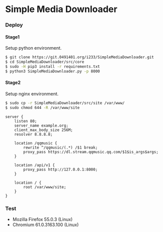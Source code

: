 # Simple Media Downloader

### Deploy

#### Stage1

Setup python environment.

```bash
$ git clone https://git.0491401.org/i233/SimpleMediaDownloader.git
$ cd SimpleMediaDownloader/src/core
$ sudo -H pip3 install -r requirements.txt
$ python3 SimpleMediaDownloader.py -p 8000
```

#### Stage2

Setup nginx environment.

```bash
$ sudo cp -r SimpleMediaDownloader/src/site /var/www/
$ sudo chmod 644 -R /var/www/site
```

```nginx
server {
    listen 80;
    server_name example.org;
    client_max_body_size 256M;
    resolver 8.8.8.8;

    location /qqmusic {
        rewrite ^/qqmusic/(.*) /$1 break;
        proxy_pass https://dl.stream.qqmusic.qq.com/$1$is_args$args;
    }

    location /api/v1 {
        proxy_pass http://127.0.0.1:8000;
    }

    location / {
        root /var/www/site;
    }
}
```

### Test

+ Mozilla Firefox 55.0.3 (Linux)
+ Chromium 61.0.3163.100 (Linux)
